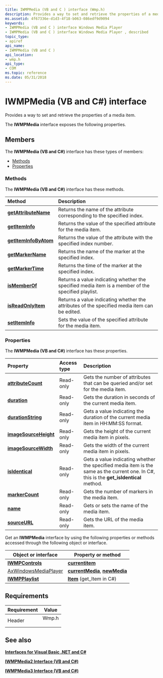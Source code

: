 ```yaml
---
title: IWMPMedia (VB and C ) interface (Wmp.h)
description: Provides a way to set and retrieve the properties of a media item.The IWMPMedia interface exposes the following properties.
ms.assetid: 4f67336e-d1d3-4f18-b063-086edf9d9094
keywords:
- IWMPMedia (VB and C ) interface Windows Media Player
- IWMPMedia (VB and C ) interface Windows Media Player , described
topic_type:
- apiref
api_name:
- IWMPMedia (VB and C )
api_location:
- wmp.h
api_type:
- COM
ms.topic: reference
ms.date: 05/31/2018
---
```


# IWMPMedia (VB and C#) interface

Provides a way to set and retrieve the properties of a media item.

The **IWMPMedia** interface exposes the following properties.

## Members

The **IWMPMedia (VB and C#)** interface has these types of members:

-   [Methods](#methods)
-   [Properties](#properties)

### Methods

The **IWMPMedia (VB and C#)** interface has these methods.



| Method                                                                             | Description                                                                                                   |
|:-----------------------------------------------------------------------------------|:--------------------------------------------------------------------------------------------------------------|
| [**getAttributeName**](wmplibiwmpmedia-iwmpmedia-getattributename--vb-and-c.md)   | Returns the name of the attribute corresponding to the specified index.<br/>                            |
| [**getItemInfo**](wmplibiwmpmedia-iwmpmedia-getiteminfo--vb-and-c.md)             | Returns the value of the specified attribute for the media item.<br/>                                   |
| [**getItemInfoByAtom**](wmplibiwmpmedia-iwmpmedia-getiteminfobyatom--vb-and-c.md) | Returns the value of the attribute with the specified index number.<br/>                                |
| [**getMarkerName**](wmplibiwmpmedia-iwmpmedia-getmarkername--vb-and-c.md)         | Returns the name of the marker at the specified index.<br/>                                             |
| [**getMarkerTime**](wmplibiwmpmedia-iwmpmedia-getmarkertime--vb-and-c.md)         | Returns the time of the marker at the specified index.<br/>                                             |
| [**isMemberOf**](wmplibiwmpmedia-iwmpmedia-ismemberof--vb-and-c.md)               | Returns a value indicating whether the specified media item is a member of the specified playlist.<br/> |
| [**isReadOnlyItem**](wmplibiwmpmedia-iwmpmedia-isreadonlyitem--vb-and-c.md)       | Returns a value indicating whether the attributes of the specified media item can be edited.<br/>       |
| [**setItemInfo**](wmplibiwmpmedia-iwmpmedia-setiteminfo--vb-and-c.md)             | Sets the value of the specified attribute for the media item.<br/>                                      |



 

### Properties

The **IWMPMedia (VB and C#)** interface has these properties.



| Property                                                                                      | Access type          | Description                                                                                                                                          |
|:----------------------------------------------------------------------------------------------|:---------------------|:-----------------------------------------------------------------------------------------------------------------------------------------------------|
| [**attributeCount**](wmplibiwmpmedia-iwmpmedia-attributecount--vb-and-c.md)<br/>       | Read-only<br/> | Gets the number of attributes that can be queried and/or set for the media item.<br/>                                                          |
| [**duration**](wmplibiwmpmedia-iwmpmedia-duration--vb-and-c.md)<br/>                   | Read-only<br/> | Gets the duration in seconds of the current media item.<br/>                                                                                   |
| [**durationString**](wmplibiwmpmedia-iwmpmedia-durationstring--vb-and-c.md)<br/>       | Read-only<br/> | Gets a value indicating the duration of the current media item in HH:MM:SS format.<br/>                                                        |
| [**imageSourceHeight**](wmplibiwmpmedia-iwmpmedia-imagesourceheight--vb-and-c.md)<br/> | Read-only<br/> | Gets the height of the current media item in pixels.<br/>                                                                                      |
| [**imageSourceWidth**](wmplibiwmpmedia-iwmpmedia-imagesourcewidth--vb-and-c.md)<br/>   | Read-only<br/> | Gets the width of the current media item in pixels.<br/>                                                                                       |
| [**isIdentical**](iwmpmedia-isidentical--vb-and-c.md)<br/>                             | Read-only<br/> | Gets a value indicating whether the specified media item is the same as the current one. In C#, this is the **get\_isIdentical** method.<br/> |
| [**markerCount**](wmplibiwmpmedia-iwmpmedia-markercount--vb-and-c.md)<br/>             | Read-only<br/> | Gets the number of markers in the media item.<br/>                                                                                             |
| [**name**](wmplibiwmpmedia-iwmpmedia-name--vb-and-c.md)<br/>                           | Read-only<br/> | Gets or sets the name of the media item.<br/>                                                                                                  |
| [**sourceURL**](wmplibiwmpmedia-iwmpmedia-sourceurl--vb-and-c.md)<br/>                 | Read-only<br/> | Gets the URL of the media item.<br/>                                                                                                           |



 

Get an **IWMPMedia** interface by using the following properties or methods accessed through the following object or interface.



| Object or interface                                               | Property or method                                                                                                                       |
|-------------------------------------------------------------------|------------------------------------------------------------------------------------------------------------------------------------------|
| [**IWMPControls**](iwmpcontrols--vb-and-c.md)                    | [**currentitem**](wmplibiwmpcontrols-iwmpcontrols-currentitem--vb-and-c.md)                                                             |
| [AxWindowsMediaPlayer](axwindowsmediaplayer-object--vb-and-c.md) | [**currentMedia**](axwmplib-axwindowsmediaplayer-currentmedia--vb-and-c.md), [**newMedia**](axwmplib-axwindowsmediaplayer-newmedia.md) |
| [**IWMPPlaylist**](iwmpplaylist--vb-and-c.md)                    | [**Item**](iwmpplaylist-item--vb-and-c.md) (get\_Item in C#)                                                                           |



 

## Requirements



| Requirement | Value |
|-------------------|----------------------------------------------------------------------------------|
| Header<br/> | <dl> <dt>Wmp.h</dt> </dl> |



## See also

<dl> <dt>

[**Interfaces for Visual Basic .NET and C#**](interfaces-for-visual-basic--net-and-c.md)
</dt> <dt>

[**IWMPMedia2 Interface (VB and C#)**](iwmpmedia2--vb-and-c.md)
</dt> <dt>

[**IWMPMedia3 Interface (VB and C#)**](iwmpmedia3--vb-and-c.md)
</dt> </dl>

 

 





